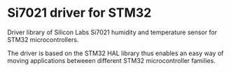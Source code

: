 # Si7021 driver for STM32
Driver library of Silicon Labs Si7021 humidity and temperature sensor for STM32 microcontrollers.

The driver is based on the STM32 HAL library thus enables an easy way of moving applications betweeen different STM32 microcontroller families.
